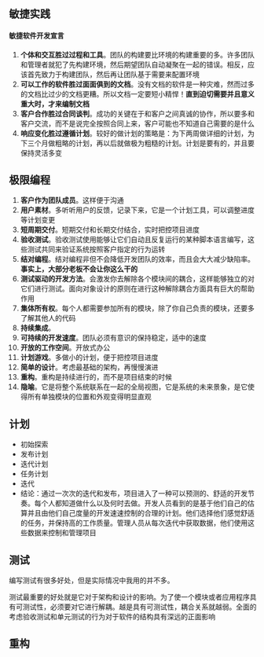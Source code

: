 ## 敏捷实践

#### 敏捷软件开发宣言
1. **个体和交互胜过过程和工具**。团队的构建要比环境的构建重要的多。许多团队和管理者就犯了先构建环境，然后期望团队自动凝聚在一起的错误。相反，应该首先致力于构建团队，然后再让团队基于需要来配置环境
2. **可以工作的软件胜过面面俱到的文档**。没有文档的软件是一种灾难，然而过多的文档比过少的文档更糟。所以文档一定要短小精悍！**直到迫切需要并且意义重大时，才来编制文档**
3. **客户合作胜过合同谈判**。成功的关键在于和客户之间真诚的协作，所以要多和客户交流，而不是说完全按照合同上来，客户可能也不知道自己需要的是什么
4. **响应变化胜过遵循计划**。较好的做计划的策略是：为下两周做详细的计划，为下三个月做粗略的计划，再以后就做极为粗糙的计划。计划是要有的，并且要保持灵活多变

## 极限编程
1. **客户作为团队成员**。这样便于沟通
2. **用户素材**。多听听用户的反馈，记录下来，它是一个计划工具，可以调整进度等计划变更
3. **短周期交付**。短期交付和长期交付结合，实时把控项目进度
4. **验收测试**。验收测试使用能够让它们自动且反复运行的某种脚本语言编写，这些测试共同来验证系统按照客户指定的行为运转
5. **结对编程**。结对编程非但不会降低开发团队的效率，而且会大大减少缺陷率。**事实上，大部分老板不会让你这么干的**
6. **测试驱动的开发方法**。会激发你去解除各个模块间的耦合，这样能够独立的对它们进行测试。面向对象设计的原则在进行这种解除耦合方面具有巨大的帮助作用
7. **集体所有权**。每个人都需要参加所有的模块，除了你自己负责的模块，还要多了解其他人的代码
8. **持续集成**。
9. **可持续的开发速度**。团队必须有意识的保持稳定，适中的速度
10. **开放的工作空间**。开放式办公
11. **计划游戏**。多做小的计划，便于把控项目进度
12. **简单的设计**。考虑最基础的架构，再慢慢演进
13. **重构**。重构是持续进行的，而不是项目结束的时候
14. **隐喻**。它是将整个系统联系在一起的全局视图，它是系统的未来景象，是它使得所有单独模块的位置和外观变得明显直观

## 计划
* 初始探索
* 发布计划
* 迭代计划
* 任务计划
* 迭代
* 结论：通过一次次的迭代和发布，项目进入了一种可以预测的、舒适的开发节奏。每个人都知道做什么以及何时去做。开发人员看到的是基于他们自己的估算并且由他们自己度量的开发速速控制的合理的计划。他们选择他们感觉舒适的任务，并保持高的工作质量。管理人员从每次迭代中获取数据，他们使用这些数据来控制和管理项目

## 测试
编写测试有很多好处，但是实际情况中我用的并不多。

测试最重要的好处就是它对于架构和设计的影响。为了使一个模块或者应用程序具有可测试性，必须要对它进行解耦。越是具有可测试性，耦合关系就越弱。全面的考虑验收测试和单元测试的行为对于软件的结构具有深远的正面影响

## 重构


